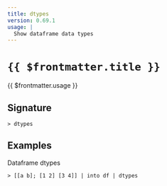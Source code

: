 ```yaml
---
title: dtypes
version: 0.69.1
usage: |
  Show dataframe data types
---
```


# <code>{{ $frontmatter.title }}</code>

<div style='white-space: pre-wrap;'>{{ $frontmatter.usage }}</div>

## Signature

```> dtypes ```

## Examples

Dataframe dtypes
```shell
> [[a b]; [1 2] [3 4]] | into df | dtypes
```
